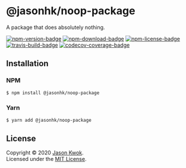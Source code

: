 @jasonhk/noop-package
=====================

A package that does absolutely nothing.

[![npm-version-badge]][npm-package] [![npm-download-badge]][npm-package] [![npm-license-badge]][github-license] [![travis-build-badge]][travis-build] [![codecov-coverage-badge]][codecov-coverage]

## Installation

### NPM

```bash
$ npm install @jasonhk/noop-package
```

### Yarn

```bash
$ yarn add @jasonhk/noop-package
```

## License

Copyright &copy; 2020 [Jason Kwok][author-website].<br>
Licensed under the [MIT License][github-license].

[author-website]: https://jasonhk.net/ "Author's Website"

[github-license]: https://github.com/JasonHK/node-noop-package/LICENSE "Package's License File"

[npm-package]: https://www.npmjs.com/package/@jasonhk/noop-package "Package's NPM Registry Entry"
[npm-download-badge]: https://img.shields.io/npm/dt/@jasonhk/noop-package?style=flat-square "Package's Total Downloads"
[npm-license-badge]: https://img.shields.io/npm/l/@jasonhk/noop-package?style=flat-square "Package's License"
[npm-version-badge]: https://img.shields.io/npm/v/@jasonhk/noop-package?style=flat-square "Package's Version"

[travis-build]: https://travis-ci.com/JasonHK/node-noop-package "Repository's Travis CI Page"
[travis-build-badge]: https://img.shields.io/travis/com/JasonHK/node-noop-package?style=flat-square "Repository's Build Status"

[codecov-coverage]: https://codecov.io/gh/JasonHK/node-noop-package "Repository's Codecov Page"
[codecov-coverage-badge]: https://img.shields.io/codecov/c/github/JasonHK/node-noop-package?style=flat-square "Repository's Code Coverage"
